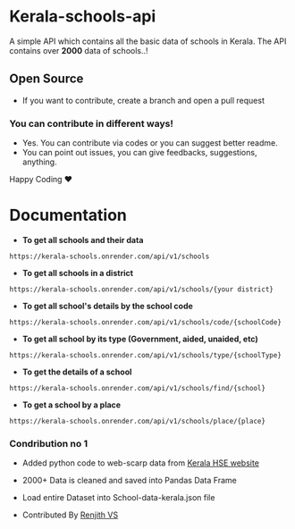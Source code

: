 # Kerala-schools-api

A simple API which contains all the basic data of schools in Kerala. The API contains over **2000** data of schools..!

## Open Source
- If you want to contribute, create a branch and open a pull request

### You can contribute in different ways!
- Yes. You can contribute via codes or you can suggest better readme.
- You can point out issues, you can give feedbacks, suggestions, anything.

Happy Coding ❤

# Documentation
- **To get all schools and their data**
```
https://kerala-schools.onrender.com/api/v1/schools
```
- **To get all schools in a district**
```
https://kerala-schools.onrender.com/api/v1/schools/{your district}
```
- **To get all school's details by the school code**
```
https://kerala-schools.onrender.com/api/v1/schools/code/{schoolCode}
```
- **To get all school by its type (Government, aided, unaided, etc)**
```
https://kerala-schools.onrender.com/api/v1/schools/type/{schoolType}
```
- **To get the details of a school**
```
https://kerala-schools.onrender.com/api/v1/schools/find/{school}
```
- **To get a school by a place**
```
https://kerala-schools.onrender.com/api/v1/schools/place/{place}
```


### Condribution no 1
- Added python code to web-scarp  data from [Kerala HSE website](www.hscap.kerala.gov.in)
- 2000+ Data is cleaned and saved into Pandas Data Frame
- Load entire Dataset into School-data-kerala.json file

- Contributed By [Renjith VS](https://github.com/RENJITHVS/)
